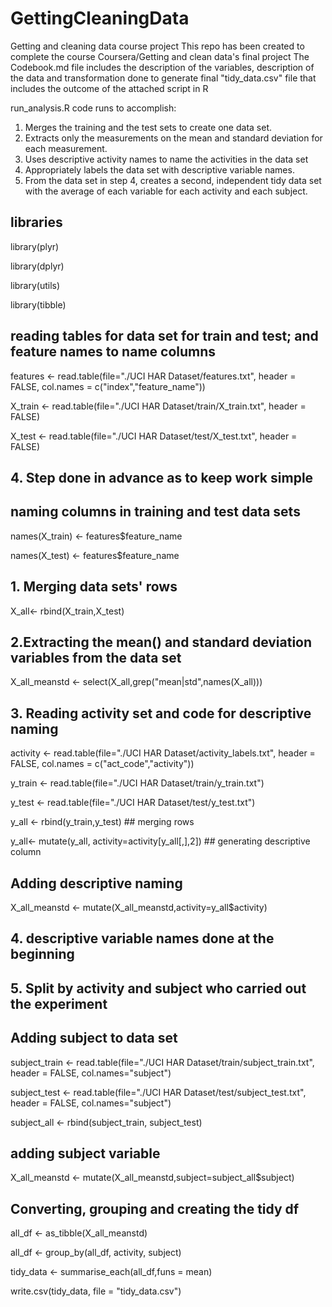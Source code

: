 # GettingCleaningData
Getting and cleaning data course project 
This repo has been created to complete the course Coursera/Getting and clean data's final project
The Codebook.md file includes the description of the variables, description of the data and transformation done 
to generate final "tidy_data.csv" file that includes the outcome of the attached script in R

run_analysis.R code runs to accomplish:
1. Merges the training and the test sets to create one data set.
2. Extracts only the measurements on the mean and standard deviation for each measurement.
3. Uses descriptive activity names to name the activities in the data set
4. Appropriately labels the data set with descriptive variable names.
5. From the data set in step 4, creates a second, independent tidy data set with 
the average of each variable for each activity and each subject.

## libraries

library(plyr)

library(dplyr)

library(utils)

library(tibble)

## reading tables for data set for train and test; and feature names to name columns
features <- read.table(file="./UCI HAR Dataset/features.txt", header = FALSE, col.names = c("index","feature_name"))

X_train <- read.table(file="./UCI HAR Dataset/train/X_train.txt", header = FALSE)

X_test <- read.table(file="./UCI HAR Dataset/test/X_test.txt", header = FALSE)

## 4. Step done in advance as to keep work simple
## naming columns in training and test data sets
names(X_train) <- features$feature_name

names(X_test) <- features$feature_name

## 1. Merging data sets' rows
X_all<- rbind(X_train,X_test)

## 2.Extracting the mean() and standard deviation variables from the data set
X_all_meanstd <- select(X_all,grep("mean|std",names(X_all)))

## 3. Reading activity set and code for descriptive naming
activity <- read.table(file="./UCI HAR Dataset/activity_labels.txt", header = FALSE, col.names = c("act_code","activity"))

y_train <- read.table(file="./UCI HAR Dataset/train/y_train.txt")

y_test <- read.table(file="./UCI HAR Dataset/test/y_test.txt")

y_all <- rbind(y_train,y_test) ## merging rows

y_all<- mutate(y_all, activity=activity[y_all[,],2]) ## generating descriptive column

## Adding descriptive naming 
X_all_meanstd <- mutate(X_all_meanstd,activity=y_all$activity)

## 4. descriptive variable names  done at the beginning

## 5. Split by activity and subject who carried out the experiment
## Adding subject to data set
subject_train <- read.table(file="./UCI HAR Dataset/train/subject_train.txt", header = FALSE, col.names="subject")

subject_test <- read.table(file="./UCI HAR Dataset/test/subject_test.txt", header = FALSE, col.names="subject")


subject_all <- rbind(subject_train, subject_test)
## adding subject variable
X_all_meanstd <- mutate(X_all_meanstd,subject=subject_all$subject)

## Converting, grouping and creating the tidy df
all_df <- as_tibble(X_all_meanstd)

all_df <- group_by(all_df, activity, subject)

tidy_data <- summarise_each(all_df,funs = mean)

write.csv(tidy_data, file = "tidy_data.csv")


